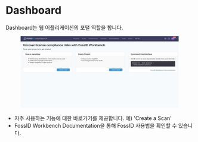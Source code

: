 # Dashboard

Dashboard는 웹 어플리케이션의 포털 역할을 합니다.

<figure><img src="../../.gitbook/assets/슬라이드18.JPG" alt=""><figcaption></figcaption></figure>

* 자주 사용하는 기능에 대한 바로가기를 제공합니다. 예) 'Create a Scan'
* FossID Workbench Documentation을 통해 FossID 사용법을 확인할 수 있습니다.

